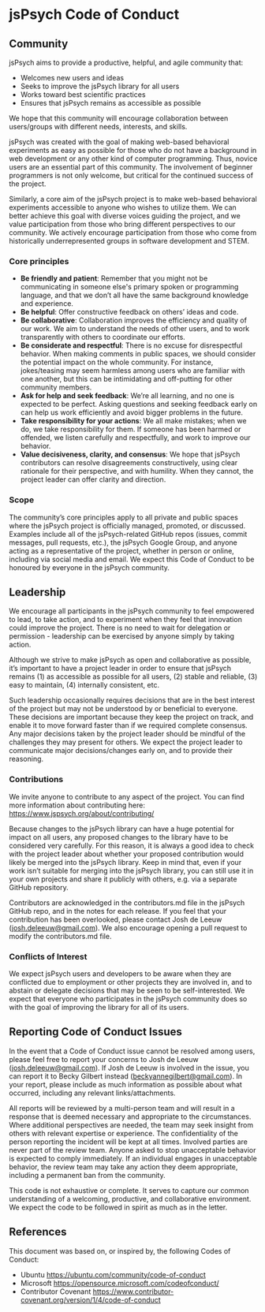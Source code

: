 # jsPsych Code of Conduct

## Community

jsPsych aims to provide a productive, helpful, and agile community that:

- Welcomes new users and ideas
- Seeks to improve the jsPsych library for all users
- Works toward best scientific practices
- Ensures that jsPsych remains as accessible as possible

We hope that this community will encourage collaboration between users/groups with different needs, interests, and skills.

jsPsych was created with the goal of making web-based behavioral experiments as easy as possible for those who do not have a background in web development or any other kind of computer programming. Thus, novice users are an essential part of this community. The involvement of beginner programmers is not only welcome, but critical for the continued success of the project.

Similarly, a core aim of the jsPsych project is to make web-based behavioral experiments accessible to anyone who wishes to utilize them. We can better achieve this goal with diverse voices guiding the project, and we value participation from those who bring different perspectives to our community. We actively encourage participation from those who come from historically underrepresented groups in software development and STEM.

### Core principles

- **Be friendly and patient**: Remember that you might not be communicating in someone else's primary spoken or programming language, and that we don’t all have the same background knowledge and experience.
- **Be helpful**: Offer constructive feedback on others’ ideas and code.
- **Be collaborative**: Collaboration improves the efficiency and quality of our work. We aim to understand the needs of other users, and to work transparently with others to coordinate our efforts.
- **Be considerate and respectful**: There is no excuse for disrespectful behavior. When making comments in public spaces, we should consider the potential impact on the whole community. For instance, jokes/teasing may seem harmless among users who are familiar with one another, but this can be intimidating and off-putting for other community members.
- **Ask for help and seek feedback**: We’re all learning, and no one is expected to be perfect. Asking questions and seeking feedback early on can help us work efficiently and avoid bigger problems in the future.
- **Take responsibility for your actions**: We all make mistakes; when we do, we take responsibility for them. If someone has been harmed or offended, we listen carefully and respectfully, and work to improve our behavior.
- **Value decisiveness, clarity, and consensus**: We hope that jsPsych contributors can resolve disagreements constructively, using clear rationale for their perspective, and with humility. When they cannot, the project leader can offer clarity and direction.

### Scope

The community’s core principles apply to all private and public spaces where the jsPsych project is officially managed, promoted, or discussed. Examples include all of the jsPsych-related GitHub repos (issues, commit messages, pull requests, etc.), the jsPsych Google Group, and anyone acting as a representative of the project, whether in person or online, including via social media and email. We expect this Code of Conduct to be honoured by everyone in the jsPsych community.

## Leadership

We encourage all participants in the jsPsych community to feel empowered to lead, to take action, and to experiment when they feel that innovation could improve the project. There is no need to wait for delegation or permission - leadership can be exercised by anyone simply by taking action.

Although we strive to make jsPsych as open and collaborative as possible, it’s important to have a project leader in order to ensure that jsPsych remains (1) as accessible as possible for all users, (2) stable and reliable, (3) easy to maintain, (4) internally consistent, etc.

Such leadership occasionally requires decisions that are in the best interest of the project but may not be understood by or beneficial to everyone. These decisions are important because they keep the project on track, and enable it to move forward faster than if we required complete consensus. Any major decisions taken by the project leader should be mindful of the challenges they may present for others. We expect the project leader to communicate major decisions/changes early on, and to provide their reasoning.

### Contributions

We invite anyone to contribute to any aspect of the project. You can find more information about contributing here: https://www.jspsych.org/about/contributing/

Because changes to the jsPsych library can have a huge potential for impact on all users, any proposed changes to the library have to be considered very carefully. For this reason, it is always a good idea to check with the project leader about whether your proposed contribution would likely be merged into the jsPsych library. Keep in mind that, even if your work isn’t suitable for merging into the jsPsych library, you can still use it in your own projects and share it publicly with others, e.g. via a separate GitHub repository.

Contributors are acknowledged in the contributors.md file in the jsPsych GitHub repo, and in the notes for each release. If you feel that your contribution has been overlooked, please contact Josh de Leeuw (josh.deleeuw@gmail.com). We also encourage opening a pull request to modify the contributors.md file.

### Conflicts of Interest

We expect jsPsych users and developers to be aware when they are conflicted due to employment or other projects they are involved in, and to abstain or delegate decisions that may be seen to be self-interested. We expect that everyone who participates in the jsPsych community does so with the goal of improving the library for all of its users.

## Reporting Code of Conduct Issues

In the event that a Code of Conduct issue cannot be resolved among users, please feel free to report your concerns to Josh de Leeuw (josh.deleeuw@gmail.com). If Josh de Leeuw is involved in the issue, you can report it to Becky Gilbert instead (beckyannegilbert@gmail.com). In your report, please include as much information as possible about what occurred, including any relevant links/attachments.

All reports will be reviewed by a multi-person team and will result in a response that is deemed necessary and appropriate to the circumstances. Where additional perspectives are needed, the team may seek insight from others with relevant expertise or experience. The confidentiality of the person reporting the incident will be kept at all times. Involved parties are never part of the review team. Anyone asked to stop unacceptable behavior is expected to comply immediately. If an individual engages in unacceptable behavior, the review team may take any action they deem appropriate, including a permanent ban from the community.

This code is not exhaustive or complete. It serves to capture our common understanding of a welcoming, productive, and collaborative environment. We expect the code to be followed in spirit as much as in the letter.

## References

This document was based on, or inspired by, the following Codes of Conduct:

- Ubuntu https://ubuntu.com/community/code-of-conduct
- Microsoft https://opensource.microsoft.com/codeofconduct/
- Contributor Covenant https://www.contributor-covenant.org/version/1/4/code-of-conduct
